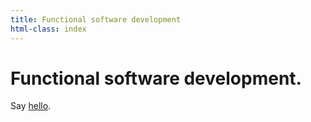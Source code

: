 ```yaml
---
title: Functional software development
html-class: index
---
```



# Functional software development.

Say <a href="" id="hello">hello</a>.


<script>
addEventListener('load', function () {
  document.getElementById('hello').href = cannot.rot13('znvygb:uryyb@yrnfgsvkrq.pbz');
});
</script>
